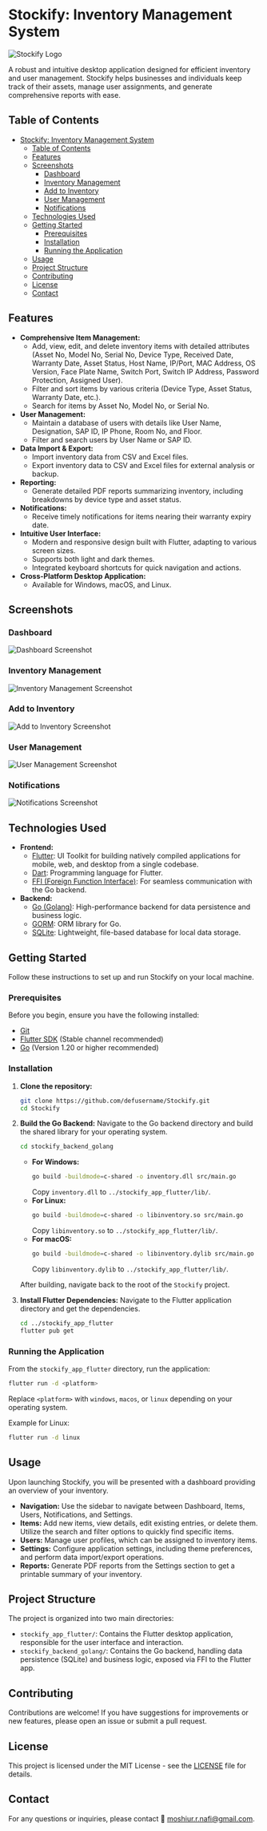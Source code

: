 # Stockify: Inventory Management System

![Stockify Logo](images/icon.png)

A robust and intuitive desktop application designed for efficient inventory and user management. Stockify helps businesses and individuals keep track of their assets, manage user assignments, and generate comprehensive reports with ease.

## Table of Contents

- [Stockify: Inventory Management System](#stockify-inventory-management-system)
	- [Table of Contents](#table-of-contents)
	- [Features](#features)
	- [Screenshots](#screenshots)
		- [Dashboard](#dashboard)
		- [Inventory Management](#inventory-management)
		- [Add to Inventory](#add-to-inventory)
		- [User Management](#user-management)
		- [Notifications](#notifications)
	- [Technologies Used](#technologies-used)
	- [Getting Started](#getting-started)
		- [Prerequisites](#prerequisites)
		- [Installation](#installation)
		- [Running the Application](#running-the-application)
	- [Usage](#usage)
	- [Project Structure](#project-structure)
	- [Contributing](#contributing)
	- [License](#license)
	- [Contact](#contact)

## Features

- **Comprehensive Item Management:**
  - Add, view, edit, and delete inventory items with detailed attributes (Asset No, Model No, Serial No, Device Type, Received Date, Warranty Date, Asset Status, Host Name, IP/Port, MAC Address, OS Version, Face Plate Name, Switch Port, Switch IP Address, Password Protection, Assigned User).
  - Filter and sort items by various criteria (Device Type, Asset Status, Warranty Date, etc.).
  - Search for items by Asset No, Model No, or Serial No.
- **User Management:**
  - Maintain a database of users with details like User Name, Designation, SAP ID, IP Phone, Room No, and Floor.
  - Filter and search users by User Name or SAP ID.
- **Data Import & Export:**
  - Import inventory data from CSV and Excel files.
  - Export inventory data to CSV and Excel files for external analysis or backup.
- **Reporting:**
  - Generate detailed PDF reports summarizing inventory, including breakdowns by device type and asset status.
- **Notifications:**
  - Receive timely notifications for items nearing their warranty expiry date.
- **Intuitive User Interface:**
  - Modern and responsive design built with Flutter, adapting to various screen sizes.
  - Supports both light and dark themes.
  - Integrated keyboard shortcuts for quick navigation and actions.
- **Cross-Platform Desktop Application:**
  - Available for Windows, macOS, and Linux.

## Screenshots

### Dashboard
![Dashboard Screenshot](images/dashboard.png)

### Inventory Management
![Inventory Management Screenshot](images/inventory_management.png)

### Add to Inventory
![Add to Inventory Screenshot](images/add_to_inventory.png)

### User Management
![User Management Screenshot](images/user_management.png)

### Notifications
![Notifications Screenshot](images/notifications.png)

## Technologies Used

- **Frontend:**
  - [Flutter](https://flutter.dev/): UI Toolkit for building natively compiled applications for mobile, web, and desktop from a single codebase.
  - [Dart](https://dart.dev/): Programming language for Flutter.
  - [FFI (Foreign Function Interface)](https://dart.dev/guides/libraries/c-interop): For seamless communication with the Go backend.
- **Backend:**
  - [Go (Golang)](https://go.dev/): High-performance backend for data persistence and business logic.
  - [GORM](https://gorm.io/): ORM library for Go.
  - [SQLite](https://www.sqlite.org/): Lightweight, file-based database for local data storage.

## Getting Started

Follow these instructions to set up and run Stockify on your local machine.

### Prerequisites

Before you begin, ensure you have the following installed:

- [Git](https://git-scm.com/book/en/v2/Getting-Started-Installing-Git)
- [Flutter SDK](https://flutter.dev/docs/get-started/install) (Stable channel recommended)
- [Go](https://go.dev/doc/install) (Version 1.20 or higher recommended)

### Installation

1.  **Clone the repository:**
    ```bash
    git clone https://github.com/defusername/Stockify.git
    cd Stockify
    ```

2.  **Build the Go Backend:**
    Navigate to the Go backend directory and build the shared library for your operating system.

    ```bash
    cd stockify_backend_golang
    ```

    -   **For Windows:**
        ```bash
        go build -buildmode=c-shared -o inventory.dll src/main.go
        ```
        Copy `inventory.dll` to `../stockify_app_flutter/lib/`.
    -   **For Linux:**
        ```bash
        go build -buildmode=c-shared -o libinventory.so src/main.go
        ```
        Copy `libinventory.so` to `../stockify_app_flutter/lib/`.
    -   **For macOS:**
        ```bash
        go build -buildmode=c-shared -o libinventory.dylib src/main.go
        ```
        Copy `libinventory.dylib` to `../stockify_app_flutter/lib/`.

    After building, navigate back to the root of the `Stockify` project.

3.  **Install Flutter Dependencies:**
    Navigate to the Flutter application directory and get the dependencies.

    ```bash
    cd ../stockify_app_flutter
    flutter pub get
    ```

### Running the Application

From the `stockify_app_flutter` directory, run the application:

```bash
flutter run -d <platform>
```
Replace `<platform>` with `windows`, `macos`, or `linux` depending on your operating system.

Example for Linux:
```bash
flutter run -d linux
```

## Usage

Upon launching Stockify, you will be presented with a dashboard providing an overview of your inventory.

-   **Navigation:** Use the sidebar to navigate between Dashboard, Items, Users, Notifications, and Settings.
-   **Items:** Add new items, view details, edit existing entries, or delete them. Utilize the search and filter options to quickly find specific items.
-   **Users:** Manage user profiles, which can be assigned to inventory items.
-   **Settings:** Configure application settings, including theme preferences, and perform data import/export operations.
-   **Reports:** Generate PDF reports from the Settings section to get a printable summary of your inventory.

## Project Structure

The project is organized into two main directories:

-   `stockify_app_flutter/`: Contains the Flutter desktop application, responsible for the user interface and interaction.
-   `stockify_backend_golang/`: Contains the Go backend, handling data persistence (SQLite) and business logic, exposed via FFI to the Flutter app.

## Contributing

Contributions are welcome! If you have suggestions for improvements or new features, please open an issue or submit a pull request.

## License

This project is licensed under the MIT License - see the [LICENSE](LICENSE) file for details.

## Contact

For any questions or inquiries, please contact 📧 moshiur.r.nafi@gmail.com.